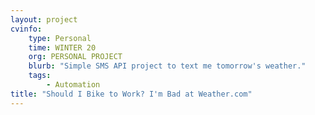 ```yaml
---
layout: project
cvinfo:
    type: Personal
    time: WINTER 20
    org: PERSONAL PROJECT
    blurb: "Simple SMS API project to text me tomorrow's weather."
    tags:
        - Automation
title: "Should I Bike to Work? I'm Bad at Weather.com"
---
```


